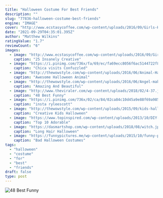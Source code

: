```yaml
---
title: "Halloween Costume For Best Friends"
description: ""
slug: "77836-halloween-costume-best-friends"
engine: "IMAGE"
cover: "http://www.ecstasycoffee.com/wp-content/uploads/2016/09/Girls-Halloween-Costumes-17.jpg"
date: "2021-09-29T04:35:01.395Z"
author: "Matthew Wilkins"
ratingValue: "1.7"
reviewCount: "6"
images:
  - image: "http://www.ecstasycoffee.com/wp-content/uploads/2016/09/Girls-Halloween-Costumes-17.jpg"
    caption: "25 Insanely Creative"
  - image: "https://i.pinimg.com/736x/fa/69/ec/fa69ecc8056f6ac5144722f81e31aa3a--friends-cosplay.jpg"
    caption: "Chica visits Confuzzled"
  - image: "http://thewowstyle.com/wp-content/uploads/2016/06/Animal-Halloween-Makeup-Ideas-on-Pinterest.jpg"
    caption: "Awesome Halloween Animal"
  - image: "http://thewowstyle.com/wp-content/uploads/2016/06/Angel-makeup-for-Halloween.jpg"
    caption: "Amazing And Beautiful"
  - image: "http://www.theviraler.com/wp-content/uploads/2018/02/4-37.jpg"
    caption: "48 Best Funny"
  - image: "https://i.pinimg.com/736x/02/ca/84/02ca84c10d45a9e88f69a985449748c6.jpg"
    caption: "insta ryleescott"
  - image: "http://thewowstyle.com/wp-content/uploads/2015/09/kids-halloween-costume.jpg"
    caption: "Creative Kids Halloween"
  - image: "https://www.topinspired.com/wp-content/uploads/2013/10/DIY-Baby-Fish-Costume-Tutorial-2-web.jpg"
    caption: "Top 10 Adorable"
  - image: "https://dasmartshop.com/wp-content/uploads/2018/08/witch.jpg"
    caption: "Long Hair Halloween"
  - image: "https://funnypictures.me/wp-content/uploads/2015/10/funny-pictures-bad-halloween-costumes-ham.jpg"
    caption: "Bad Halloween Costumes"
tags:
  - "halloween"
  - "costume"
  - "for"
  - "best"
  - "friends"
draft: false
type: post
---
```



![48 Best Funny](http://www.theviraler.com/wp-content/uploads/2018/02/4-37.jpg "48 Best Funny")


<!--inArticleAds-->

<!--galleryOne-->


<!--inArticleAds-->

<!--galleryTwo-->


<!--galleryThree-->

